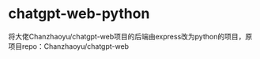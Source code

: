 # chatgpt-web-python
将大佬Chanzhaoyu/chatgpt-web项目的后端由express改为python的项目，原项目repo：Chanzhaoyu/chatgpt-web
